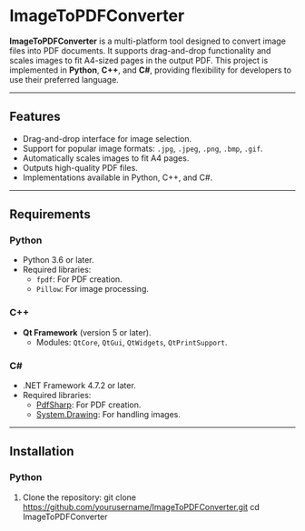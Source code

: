 # ImageToPDFConverter

**ImageToPDFConverter** is a multi-platform tool designed to convert image files into PDF documents. It supports drag-and-drop functionality and scales images to fit A4-sized pages in the output PDF. This project is implemented in **Python**, **C++**, and **C#**, providing flexibility for developers to use their preferred language.

---

## Features
- Drag-and-drop interface for image selection.
- Support for popular image formats: `.jpg`, `.jpeg`, `.png`, `.bmp`, `.gif`.
- Automatically scales images to fit A4 pages.
- Outputs high-quality PDF files.
- Implementations available in Python, C++, and C#.

---

## Requirements

### Python
- Python 3.6 or later.
- Required libraries:
  - `fpdf`: For PDF creation.
  - `Pillow`: For image processing.

### C++
- **Qt Framework** (version 5 or later).
  - Modules: `QtCore`, `QtGui`, `QtWidgets`, `QtPrintSupport`.

### C#
- .NET Framework 4.7.2 or later.
- Required libraries:
  - [PdfSharp](http://pdfsharp.com/): For PDF creation.
  - [System.Drawing](https://learn.microsoft.com/en-us/dotnet/api/system.drawing): For handling images.

---

## Installation

### Python
1. Clone the repository:
   git clone https://github.com/yourusername/ImageToPDFConverter.git
   cd ImageToPDFConverter
